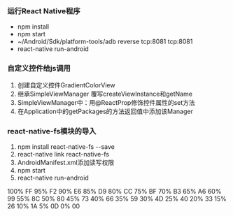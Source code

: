### 运行React Native程序
- npm install
- npm start
- ~/Android/Sdk/platform-tools/adb reverse tcp:8081 tcp:8081
- react-native run-android
### 自定义控件给js调用
1. 创建自定义控件GradientColorView
1. 继承SimpleViewManager <GradientColorView>覆写createViewInstance和getName
1. SimpleViewManager中：用@ReactProp修饰控件属性的set方法
1. 在Application中的getPackages的方法返回值中添加该Manager


### react-native-fs模块的导入
1. npm install react-native-fs --save
1. react-native link react-native-fs
1. AndroidManifest.xml添加读写权限
1. npm start
1. react-native run-android

100% 	FF
95% 	F2
90% 	E6
85% 	D9
80% 	CC
75% 	BF
70% 	B3
65% 	A6
60% 	99
55% 	8C
50% 	80
45% 	73
40% 	66
35% 	59
30% 	4D
25% 	40
20% 	33
15% 	26
10% 	1A
5% 	0D
0% 	00